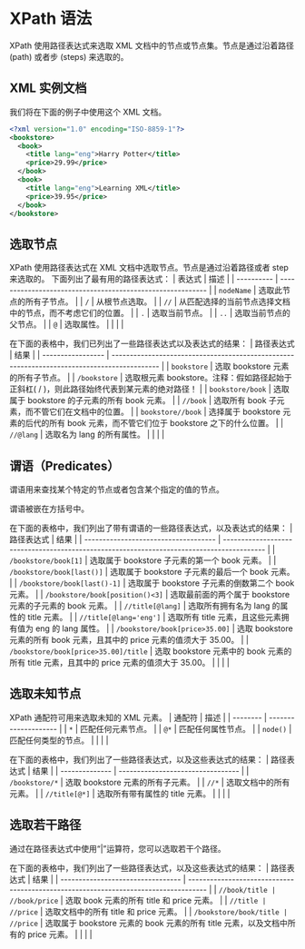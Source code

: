 # XPath 语法

XPath 使用路径表达式来选取 XML 文档中的节点或节点集。节点是通过沿着路径 (path) 或者步 (steps) 来选取的。





## XML 实例文档

我们将在下面的例子中使用这个 XML 文档。
```xml
<?xml version="1.0" encoding="ISO-8859-1"?>
<bookstore>
  <book>
    <title lang="eng">Harry Potter</title>
    <price>29.99</price>
  </book>
  <book>
    <title lang="eng">Learning XML</title>
    <price>39.95</price>
  </book>
</bookstore>
```





## 选取节点

XPath 使用路径表达式在 XML 文档中选取节点。节点是通过沿着路径或者 step 来选取的。
下面列出了最有用的路径表达式：
| 表达式     | 描述                                                       |
| ---------- | ---------------------------------------------------------- |
| `nodeName` | 选取此节点的所有子节点。                                   |
| `/`        | 从根节点选取。                                             |
| `//`       | 从匹配选择的当前节点选择文档中的节点，而不考虑它们的位置。 |
| `.`        | 选取当前节点。                                             |
| `..`       | 选取当前节点的父节点。                                     |
| `@`        | 选取属性。                                                 |
|            |                                                            |

在下面的表格中，我们已列出了一些路径表达式以及表达式的结果：
| 路径表达式        | 结果                                                                                        |
| ----------------- | ------------------------------------------------------------------------------------------- |
| `bookstore`       | 选取 bookstore 元素的所有子节点。                                                           |
| `/bookstore`      | 选取根元素 bookstore。注释：假如路径起始于正斜杠( / )，则此路径始终代表到某元素的绝对路径！ |
| `bookstore/book`  | 选取属于 bookstore 的子元素的所有 book 元素。                                               |
| `//book`          | 选取所有 book 子元素，而不管它们在文档中的位置。                                            |
| `bookstore//book` | 选择属于 bookstore 元素的后代的所有 book 元素，而不管它们位于 bookstore 之下的什么位置。    |
| `//@lang`         | 选取名为 lang 的所有属性。                                                                  |
|                   |                                                                                             |





## 谓语（Predicates）

谓语用来查找某个特定的节点或者包含某个指定的值的节点。

谓语被嵌在方括号中。

在下面的表格中，我们列出了带有谓语的一些路径表达式，以及表达式的结果：
| 路径表达式                           | 结果                                                                                      |
| ------------------------------------ | ----------------------------------------------------------------------------------------- |
| `/bookstore/book[1]`                 | 选取属于 bookstore 子元素的第一个 book 元素。                                             |
| `/bookstore/book[last()]`            | 选取属于 bookstore 子元素的最后一个 book 元素。                                           |
| `/bookstore/book[last()-1]`          | 选取属于 bookstore 子元素的倒数第二个 book 元素。                                         |
| `/bookstore/book[position()<3]`      | 选取最前面的两个属于 bookstore 元素的子元素的 book 元素。                                 |
| `//title[@lang]`                     | 选取所有拥有名为 lang 的属性的 title 元素。                                               |
| `//title[@lang='eng']`               | 选取所有 title 元素，且这些元素拥有值为 eng 的 lang 属性。                                |
| `/bookstore/book[price>35.00]`       | 选取 bookstore 元素的所有 book 元素，且其中的 price 元素的值须大于 35.00。                |
| `/bookstore/book[price>35.00]/title` | 选取 bookstore 元素中的 book 元素的所有 title 元素，且其中的 price 元素的值须大于 35.00。 |
|                                      |                                                                                           |





## 选取未知节点

XPath 通配符可用来选取未知的 XML 元素。
| 通配符   | 描述                 |
| -------- | -------------------- |
| `*`      | 匹配任何元素节点。   |
| `@*`     | 匹配任何属性节点。   |
| `node()` | 匹配任何类型的节点。 |
|          |                      |

在下面的表格中，我们列出了一些路径表达式，以及这些表达式的结果：
| 路径表达式     | 结果                              |
| -------------- | --------------------------------- |
| `/bookstore/*` | 选取 bookstore 元素的所有子元素。 |
| `//*`          | 选取文档中的所有元素。            |
| `//title[@*]`  | 选取所有带有属性的 title 元素。   |
|                |                                   |





## 选取若干路径

通过在路径表达式中使用“|”运算符，您可以选取若干个路径。

在下面的表格中，我们列出了一些路径表达式，以及这些表达式的结果：
| 路径表达式                        | 结果                                                                                |
| --------------------------------- | ----------------------------------------------------------------------------------- |
| `//book/title | //book/price`     | 选取 book 元素的所有 title 和 price 元素。                                          |
| `//title | //price`               | 选取文档中的所有 title 和 price 元素。                                              |
| `/bookstore/book/title | //price` | 选取属于 bookstore 元素的 book 元素的所有 title 元素，以及文档中所有的 price 元素。 |
|                                   |                                                                                     |
